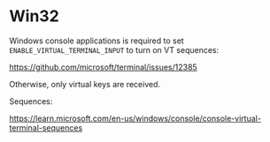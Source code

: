 # Win32

Windows console applications is required to set `ENABLE_VIRTUAL_TERMINAL_INPUT`
to turn on VT sequences:

https://github.com/microsoft/terminal/issues/12385

Otherwise, only virtual keys are received.

Sequences:

https://learn.microsoft.com/en-us/windows/console/console-virtual-terminal-sequences
